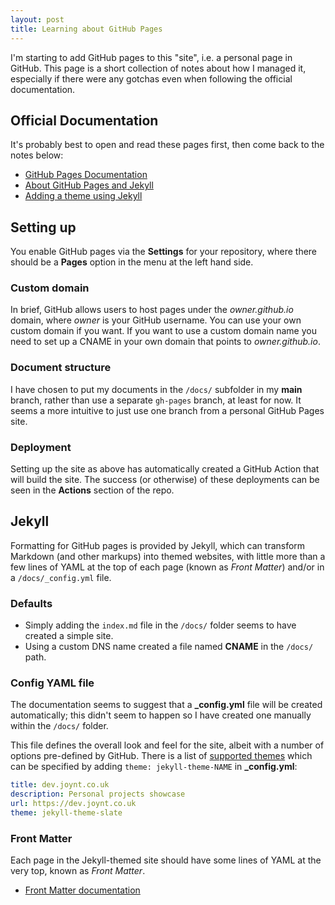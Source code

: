 ```yaml
---
layout: post
title: Learning about GitHub Pages
---
```


I'm starting to add GitHub pages to this "site", i.e. a personal page in GitHub.
This page is a short collection of notes about how I managed it, especially if
there were any gotchas even when following the official documentation.

## Official Documentation

It's probably best to open and read these pages first, then come back to the
notes below:

* [GitHub Pages Documentation](https://docs.github.com/en/pages)
* [About GitHub Pages and Jekyll](https://docs.github.com/en/pages/setting-up-a-github-pages-site-with-jekyll/about-github-pages-and-jekyll)
* [Adding a theme using Jekyll](https://docs.github.com/en/pages/setting-up-a-github-pages-site-with-jekyll/adding-a-theme-to-your-github-pages-site-using-jekyll)

## Setting up

You enable GitHub pages via the **Settings** for your repository, where there
should be a **Pages** option in the menu at the left hand side.

### Custom domain

In brief, GitHub allows users to host pages under the _owner.github.io_ domain,
where _owner_ is your GitHub username. You can use your own custom domain if you
want. If you want to use a custom domain name you need to set up a CNAME in your
own domain that points to _owner.github.io_.

### Document structure

I have chosen to put my documents in the `/docs/` subfolder in my **main**
branch, rather than use a separate `gh-pages` branch, at least for now. It seems
a more intuitive to just use one branch from a personal GitHub Pages site.

### Deployment

Setting up the site as above has automatically created a GitHub Action that will
build the site. The success (or otherwise) of these deployments can be seen in
the **Actions** section of the repo.

## Jekyll

Formatting for GitHub pages is provided by Jekyll, which can transform Markdown
(and other markups) into themed websites, with little more than a few lines of
YAML at the top of each page (known as _Front Matter_) and/or in a
`/docs/_config.yml` file.

### Defaults

* Simply adding the `index.md` file in the `/docs/` folder seems to have created
a simple site.
* Using a custom DNS name created a file named **CNAME** in the `/docs/` path.

### Config YAML file

The documentation seems to suggest that a **_config.yml** file will be created
automatically; this didn't seem to happen so I have created one manually within
the `/docs/` folder.

This file defines the overall look and feel for the site, albeit with a number
of options pre-defined by GitHub. There is a list of [supported themes](https://pages.github.com/themes/)
which can be specified by adding `theme: jekyll-theme-NAME` in **_config.yml**:

``` yaml
title: dev.joynt.co.uk
description: Personal projects showcase
url: https://dev.joynt.co.uk
theme: jekyll-theme-slate
```

### Front Matter

Each page in the Jekyll-themed site should have some lines of YAML at the very
top, known as _Front Matter_.

* [Front Matter documentation](https://jekyllrb.com/docs/front-matter/)
